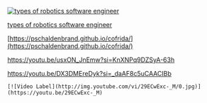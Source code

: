 [![types of robotics software engineer](http://img.youtube.com/vi/wy_4SMAlFOyxExos/0.jpg)](https://youtu.be/wy_4SMAlFOyxExos)


[types of robotics software engineer](https://youtu.be/JI0gO_fDKEg?si=wy_4SMAlFOyxExos)

[https://pschaldenbrand.github.io/cofrida/](https://pschaldenbrand.github.io/cofrida/)

https://youtu.be/usxON_JnEmw?si=KnXNPq9DZSyA-63h

https://youtu.be/DX3DMEreDyk?si=_daAF8c5uCAACIBb





```
[![Video Label](http://img.youtube.com/vi/29ECwExc-_M/0.jpg)](https://youtu.be/29ECwExc-_M)
```
